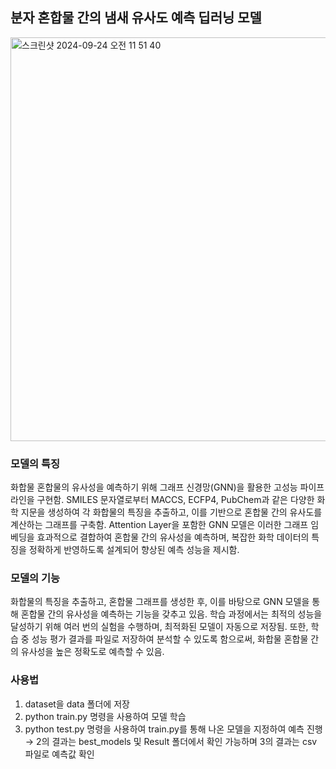 ## 분자 혼합물 간의 냄새 유사도 예측 딥러닝 모델

<img width="646" alt="스크린샷 2024-09-24 오전 11 51 40" src="https://github.com/user-attachments/assets/aeabb529-6fa7-4da6-ba1d-569096e8aeb4">
<br>

### 모델의 특징
화합물 혼합물의 유사성을 예측하기 위해 그래프 신경망(GNN)을 활용한 고성능 파이프라인을 구현함. SMILES 문자열로부터 MACCS, ECFP4, PubChem과 같은 다양한 화학 지문을 생성하여 각 화합물의 특징을 추출하고, 이를 기반으로 혼합물 간의 유사도를 계산하는 그래프를 구축함. Attention Layer을 포함한 GNN 모델은 이러한 그래프 임베딩을 효과적으로 결합하여 혼합물 간의 유사성을 예측하며, 복잡한 화학 데이터의 특징을 정확하게 반영하도록 설계되어 향상된 예측 성능을 제시함.

### 모델의 기능
화합물의 특징을 추출하고, 혼합물 그래프를 생성한 후, 이를 바탕으로 GNN 모델을 통해 혼합물 간의 유사성을 예측하는 기능을 갖추고 있음. 학습 과정에서는 최적의 성능을 달성하기 위해 여러 번의 실험을 수행하며, 최적화된 모델이 자동으로 저장됨. 또한, 학습 중 성능 평가 결과를 파일로 저장하여 분석할 수 있도록 함으로써, 화합물 혼합물 간의 유사성을 높은 정확도로 예측할 수 있음.

### 사용법
1) dataset을 data 폴더에 저장
2) python train.py 명령을 사용하여 모델 학습
3) python test.py 명령을 사용하여 train.py를 통해 나온 모델을 지정하여 예측 진행
   <br>
→ 2의 결과는 best_models 및 Result 폴더에서 확인 가능하며 3의 결과는 csv 파일로 예측값 확인

